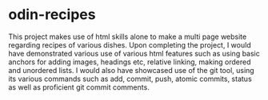 # odin-recipes
This project makes use of html skills alone to make a multi page website regarding recipes of various dishes.
Upon completing the project, I would have demonstrated various use of various html features such as using basic anchors for adding images, headings etc, relative linking, making ordered and unordered lists.
I would also have showcased use of the git tool, using its various commands such as add, commit, push, atomic commits, status as well as proficient git commit comments.